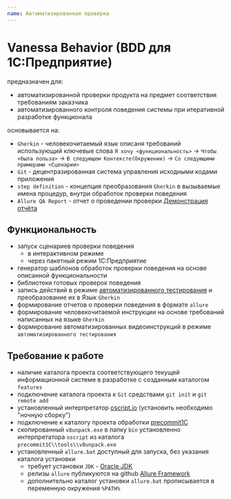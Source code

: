 ```yaml
---
name: Автоматизированная проверка
---
```


# Vanessa Behavior (BDD для 1С:Предприятие)

предназначен для:

* автоматизированной проверки продукта на предмет соответствия требованиям заказчика
* автоматизированного контроля поведения системы при итеративной разработке функционала

основывается на:

* `Gherkin` - человекочитаемый язык описаня требований использующий ключевые слова `Я хочу <функциональность>` -> `Чтобы <была польза>` -> `В следующем Контексте(Окружении)` -> `Со следующими примерами <Сценарии>` 
* `Git` - децентразированная система управления исходными кодами приложения
* `step definition` - концепция преобразования `Gherkin` в вызываемые имена процедур, внутри обработок проверки поведения
* `Allure QA Report` - отчет о проведении проверки [Демонстрация отчёта](http://ci.qatools.ru/job/allure-core_master-deploy/lastSuccessfulBuild/Allure_report/)

## Функциональность

* запуск сценариев проверки поведения
  * в интерактивном режиме
  * через пакетный режим 1С:Предприятие
* генератор шаблонов обработок проверки поведения на основе описанной функциональности
* библиотеки готовых проверок поведения
* запись действий в режиме [автоматизированного тестирования](http://v8.1c.ru/overview/Term_000000816.htm) и преобразование их в Язык `Gherkin` 
* формирование отчетов о проверки поведения в формате `allure`
* формирование человекочитаемой инструкции на основе требований написанных на языке `Gherkin`
* формирование автоматизированных видеоинструкций в режиме `автоматизированного тестирования`

## Требование к работе

* наличие каталога проекта соответствующего текущей информационной системе в разработке с созданным каталогом `features`
* подключение каталога проекта к `Git` средствами `git init` и `git remote add`
* установленный интерпретатор [oscript.io](http://oscript.io/downloads) (установить необходимо "ночную сборку")
* подключение к каталогу проекта обработки [precommit1C](https://github.com/xDrivenDevelopment/precommit1c)
* скопированный `v8unpack.exe` в папку `bin` установленно интерпретатора `oscript` из каталога `precommit1C\\tools\\v8unpack.exe`
* установленный `allure.bat` доступный для запуска, без указания каталога установки
  * требует установки `JDK` - [Oracle JDK](http://www.oracle.com/technetwork/java/javase/downloads/jdk8-downloads-2133151.html)
  * релизы `allure` публикуются на github [Allure Framework](https://github.com/allure-framework/allure-core/releases)
  * дополнительно каталог установки `allure.bat` прописывается в переменную окружения `%PATH%`
